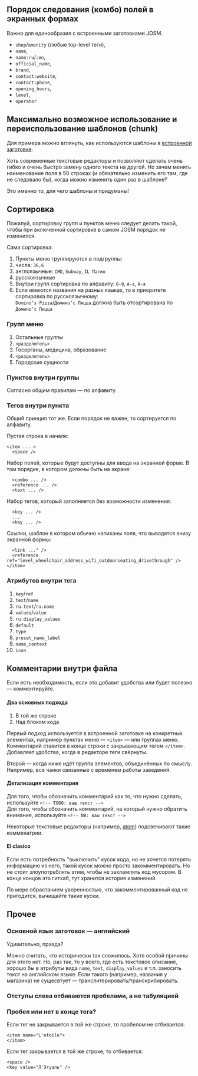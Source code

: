 ## Порядок следования (комбо) полей в экранных формах
Важно для единообразия с встроенными заготовками JOSM.
- `shop`/`amenity` (любые top-level теги),
- `name`,
- `name:ru`/`:en`,
- `official_name`,
- `brand`,
- `contact:website`,
- `contact:phone`,
- `opening_hours`,
- `level`,
- `operator`

## Максимально возможное использование и переиспользование шаблонов (chunk)
Для примера можно вглянуть, как используются шаблоны в [встроенной заготовке](https://josm.openstreetmap.de/browser/trunk/data/defaultpresets.xml).

Хоть современные текстовые редакторы и позволяют сделать очень гибко и очень быстро замену одного текста на другой. Но зачем менять наименование поля в 50 строках (и обязательно изменить его там, где не следовало бы), когда можно изменить один раз в шаблоне?

Это именно то, для чего шаблоны и придуманы!

## Сортировка
Пожалуй, сортировку групп и пунктов меню следует делать такой, чтобы при включенной сортировке в самом JOSM порядок не изменился.  

Сама сортировка:

1. Пункты меню группируются в подгруппы:  
  1. числа: `36,6`  
  1. англоязычные: `CMD`, `Subway`, `IL Патио`  
  1. русскоязычные
1. Внутри групп сортировка по алфавиту: `0-9`, `A-z`, `А-я`
1. Если имеются названия на разных языках, то в приоритете сортировка по русскоязычному:  
  `Domino’s Pizza`/`Домино’c Пицца` должна быть отсортирована по `Домино’c Пицца`

### Групп меню
1. Остальные группы
1. `<разделитель>`
1. Госорганы, медицина, образование
1. `<разделитель>`
1. Городские сущности

### Пунктов внутри группы
Согласно общим правилам — по алфавиту.

### Тегов внутри пункта
Общий принцип тот же. Если порядок не важен, то сортируется по алфавиту.

Пустая строка в начале:
```
<item ... >
  <space />
```
Набор полей, которые будут доступны для ввода на экранной форме. В том порядке, в котором должны быть на экране:
```
  <combo ... />
  <reference ... />
  <text ... />
```
Набор тегов, который заполняется без возможности изменения:
```
  <key ... />
  ...
  <key ... />
```
Ссылки, шаблон в котором обычно напиханы поля, что выводятся внизу экранной формы:
```
  <link ..." />
  <reference ref="level_wheelchair_address_wifi_outdoorseating_drivethrough" />
</item>
```
### Атрибутов внутри тега
1. `key`/`ref`
1. `text`/`name`
1. `ru.text`/`ru.name`
1. `values`/`value`
1. `ru.display_values`
1. `default`
1. `type`
1. `preset_name_label`
1. `name_context`
1. `icon`

## Комментарии внутри файла
Если есть необходимость, если это добавит удобства или будет полезно — комментируйте.

#### Два основных подхода
1. В той же строке
1. Над блоком кода

Первый подход используется в встроенной заготовке на конкретных элементах, например пунктах меню — `<item>` — или группах меню. Комментарий ставится в конце строки с закрывающим тегом `</item>`. Добавляет удобства, когда в редакторе теги свёрнуты.

Второй — когда ниже идёт группа элементов, объединённых по смыслу. Например, все чанки связанные с временем работы заведений.

#### Детализация комментария
Для того, чтобы обозначить комментарий как то, что нужно сделать, используйте `<!-- TODO: ваш текст -->`  
Для того, чтобы обозначить комментарий, на который нужно обратить внимание, используйте `<!-- NB: ваш текст -->`

Некоторые текстовые редакторы (например, [atom](https://atom.io)) подсвечивают такие комменатрии.

#### El clasico
Если есть потребность "выключить" кусок кода, но не хочется потерять информацию из него, такой кусок можно просто закомментировать. Но не стоит злоупотреблять этим, чтобы не захламлять код мусором. В конце концов это гитхаб, тут хранится история изменений.

По мере обрастанием уверенностью, что закомментированный код не пригодится, вычищайте такие куски.

## Прочее

### Основной язык заготовок — английский
Удивительно, правда?

Можно считать, что исторически так сложилось. Хотя особой причины для этого нет. Но, раз так, то у всего, где есть текстовое описание, хорошо бы в атрибуты вида `name`, `text`, `display_values` и т.п. заносить текст на английском языке. Если такого (например, названия у магазина) не сущесвтует — транслитерировать/транскрибировать.

### Отступы слева отбиваются пробелами, а не табуляцией

### Пробел или нет в конце тега?
Если тег не закрывается в той же строке, то пробелом не отбивается:
```
<item name="L'etoile">
</item>
```
Если тег закрывается в той же строке, то отбивается:
```
<space />
<key value="Л'Этуаль" />
```
